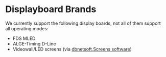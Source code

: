 # Displayboard Brands

We currently support the following display boards, not all of them support all operating modes:

* FDS MLED
* ALGE-Timing D-Line
* Videowall/LED screens (via [dbnetsoft.Screens software](https://www.dbnetsoft.com/product/screens/))
